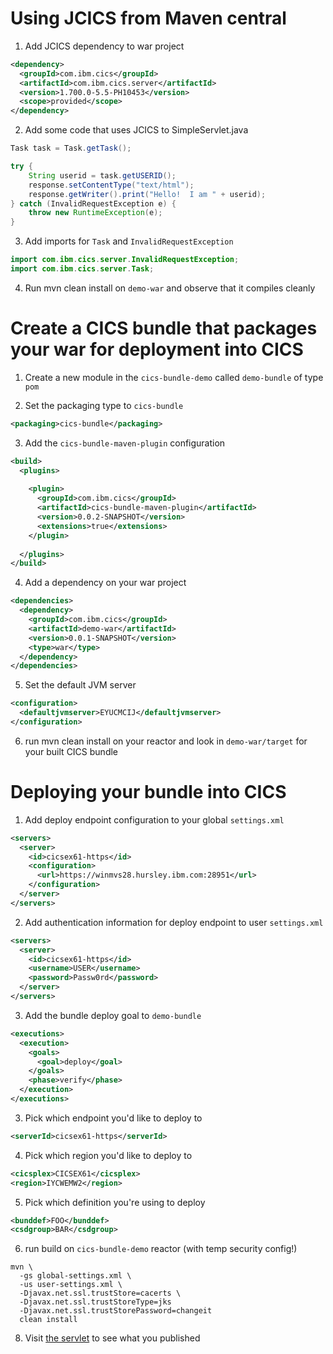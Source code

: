 # Using JCICS from Maven central

1. Add JCICS dependency to war project
```xml
<dependency>
  <groupId>com.ibm.cics</groupId>
  <artifactId>com.ibm.cics.server</artifactId>
  <version>1.700.0-5.5-PH10453</version>
  <scope>provided</scope>
</dependency>
``` 

2. Add some code that uses JCICS to SimpleServlet.java

```java
Task task = Task.getTask();

try {
	String userid = task.getUSERID();
	response.setContentType("text/html");
	response.getWriter().print("Hello!  I am " + userid);
} catch (InvalidRequestException e) {
	throw new RuntimeException(e);
}
```

3. Add imports for `Task` and `InvalidRequestException`	
```java
import com.ibm.cics.server.InvalidRequestException;
import com.ibm.cics.server.Task;
```

4. Run mvn clean install on `demo-war` and observe that it compiles cleanly

# Create a CICS bundle that packages your war for deployment into CICS

1. Create a new module in the `cics-bundle-demo` called `demo-bundle` of type `pom`

2. Set the packaging type to `cics-bundle`

```xml
<packaging>cics-bundle</packaging>
```

3. Add the `cics-bundle-maven-plugin` configuration
```xml
<build>
  <plugins>
  
    <plugin>
      <groupId>com.ibm.cics</groupId>
      <artifactId>cics-bundle-maven-plugin</artifactId>
      <version>0.0.2-SNAPSHOT</version>
      <extensions>true</extensions>
    </plugin>
    
  </plugins>
</build>
```

4. Add a dependency on your war project
```xml
<dependencies>
  <dependency>
    <groupId>com.ibm.cics</groupId>
    <artifactId>demo-war</artifactId>
    <version>0.0.1-SNAPSHOT</version>
    <type>war</type>
  </dependency>
</dependencies>
```

5. Set the default JVM server
```xml
<configuration>
  <defaultjvmserver>EYUCMCIJ</defaultjvmserver>
</configuration>
```

6. run mvn clean install on your reactor and look in `demo-war/target` for your built CICS bundle

# Deploying your bundle into CICS

1. Add deploy endpoint configuration to your global `settings.xml`
```xml
<servers>
  <server>
    <id>cicsex61-https</id>
    <configuration>
      <url>https://winmvs28.hursley.ibm.com:28951</url>
    </configuration>
  </server>
</servers>
```

2. Add authentication information for deploy endpoint to user `settings.xml`
```xml
<servers>
  <server>
    <id>cicsex61-https</id>
    <username>USER</username>
    <password>Passw0rd</password>
  </server>
</servers>
```

3. Add the bundle deploy goal to `demo-bundle`
```xml
<executions>
  <execution>
    <goals>
      <goal>deploy</goal>
    </goals>
    <phase>verify</phase>
  </execution>
</executions>
```

3. Pick which endpoint you'd like to deploy to
```xml
<serverId>cicsex61-https</serverId>
```

4. Pick which region you'd like to deploy to
```xml
<cicsplex>CICSEX61</cicsplex>
<region>IYCWEMW2</region>
```

5. Pick which definition you're using to deploy
```xml
<bunddef>FOO</bunddef>
<csdgroup>BAR</csdgroup>
```

6. run build on `cics-bundle-demo` reactor (with temp security config!)

```
mvn \
  -gs global-settings.xml \
  -us user-settings.xml \
  -Djavax.net.ssl.trustStore=cacerts \
  -Djavax.net.ssl.trustStoreType=jks
  -Djavax.net.ssl.trustStorePassword=changeit
  clean install
```

8. Visit [the servlet](http://cicsex61.hursley.ibm.com:28953/demo-war-0.0.1-SNAPSHOT) to see what you published
